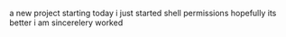 a new project starting today
i just started shell permissions
hopefully its better
i am sincerelery worked